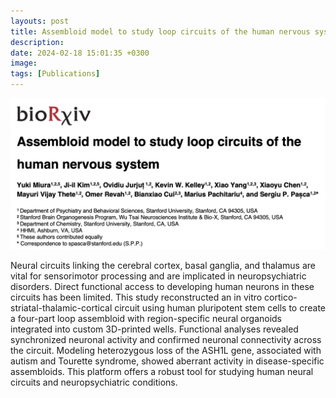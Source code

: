 ```yaml
---
layouts: post
title: Assembloid model to study loop circuits of the human nervous system
description:
date: 2024-02-18 15:01:35 +0300
image:
tags: [Publications]
---
```


![Paper](/images/Miura_and_Kim_bioRxiv_2024.png)

Neural circuits linking the cerebral cortex, basal ganglia, and thalamus are vital for sensorimotor processing and are implicated in neuropsychiatric disorders. Direct functional access to developing human neurons in these circuits has been limited. This study reconstructed an in vitro cortico-striatal-thalamic-cortical circuit using human pluripotent stem cells to create a four-part loop assembloid with region-specific neural organoids integrated into custom 3D-printed wells.  Functional analyses revealed synchronized neuronal activity and confirmed neuronal connectivity across the circuit. Modeling heterozygous loss of the ASH1L gene, associated with autism and Tourette syndrome, showed aberrant activity in disease-specific assembloids. This platform offers a robust tool for studying human neural circuits and neuropsychiatric conditions.
